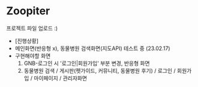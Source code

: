 # Zoopiter
프로젝트 파일 업로드 :)
- [진행상황]
- 메인화면(반응형 x), 동물병원 검색화면(지도API) 테스트 중 (23.02.17)  
- 구현해야할 화면
  1. GNB-로그인 시 '로그인|회원가입' 부분 변경, 반응형 화면
  2. 동물병원 검색 / 게시판(펫가이드, 커뮤니티, 동물병원 후기) / 로그인 / 회원가입 / 마이페이지 / 관리자화면
  
